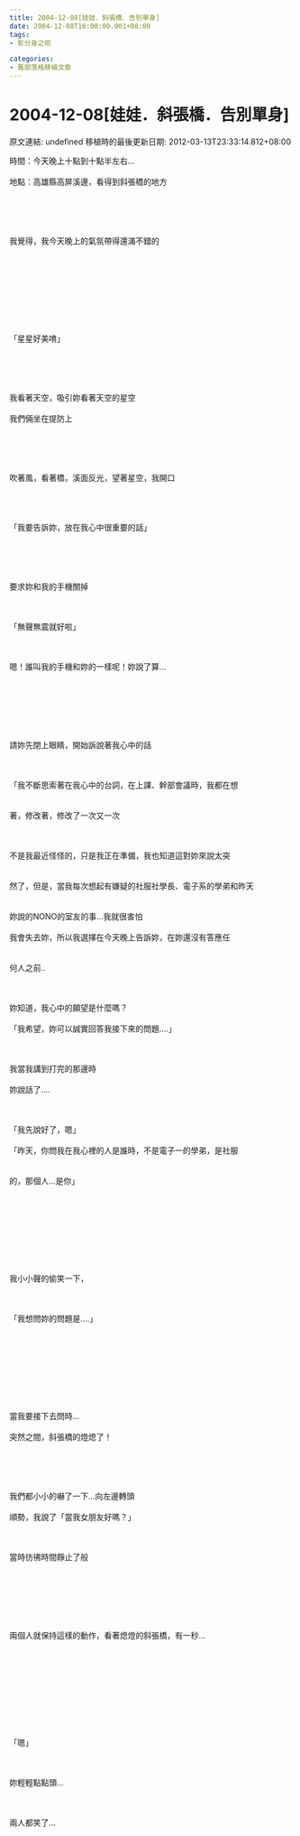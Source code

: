 ```yaml
---
title: 2004-12-08[娃娃．斜張橋．告別單身]
date: 2004-12-08T16:00:00.001+08:00
tags: 
- 影分身之術

categories:
- 舊部落格移植文章
---
```


# 2004-12-08[娃娃．斜張橋．告別單身]

原文連結: undefined
移植時的最後更新日期: 2012-03-13T23:33:14.812+08:00

時間：今天晚上十點到十點半左右...<br /><br />地點：高雄縣高屏溪邊，看得到斜張穚的地方<br /><br /><br /><br /><br /><br />我覺得，我今天晚上的氣氛帶得還滿不錯的<br /><br /><br /><br /><br /><br /><br /><br /><br /><br />「星星好美唷」<br /><br /><a name='more'></a><br /><br /><br /><br />我看著天空，吸引妳看著天空的星空<br /><br />我們倆坐在提防上<br /><br /><br /><br /><br /><br />吹著風，看著橋，溪面反光，望著星空，我開口<br /><br /><br /><br /><br />「我要告訴妳，放在我心中很重要的話」<br /><br /><br /><br /><br /><br />要求妳和我的手機關掉<br /><br /><br /><br />「無聲無震就好啦」<br /><br /><br /><br />嗯！誰叫我的手機和妳的一樣呢！妳說了算...<br /><br /><br /><br /><br /><br /><br /><br />請妳先閉上眼睛，開始訴說著我心中的話<br /><br /><br /><br />「我不斷思索著在我心中的台詞，在上課、幹部會議時，我都在想<br /><br /><br />著，修改著，修改了一次又一次<br /><br /><br /><br />不是我最近怪怪的，只是我正在準備，我也知道這對妳來說太突<br /><br /><br />然了，但是，當我每次想起有嫌疑的社服社學長、電子系的學弟和昨天<br /><br /><br />妳說的NONO的室友的事...我就很害怕<br /><br />我會失去妳，所以我選擇在今天晚上告訴妳，在妳還沒有答應任<br /><br /><br />何人之前..<br /><br /><br /><br />妳知道，我心中的願望是什麼嗎？<br /><br />「我希望，妳可以誠實回答我接下來的問題....」<br /><br /><br /><br />我當我講到打完的那邊時<br /><br />妳說話了....<br /><br /><br /><br />「我先說好了，嗯」<br /><br />「昨天，你問我在我心裡的人是誰時，不是電子一的學弟，是社服<br /><br /><br />的，那個人...是你」<br /><br /><br /><br /><br /><br /><br /><br /><br /><br />我小小聲的偷笑一下，<br /><br /><br /><br />「我想問妳的問題是....」<br /><br /><br /><br /><br /><br /><br /><br /><br /><br />當我要接下去問時...<br /><br />突然之間，斜張橋的燈熄了！<br /><br /><br /><br /><br /><br />我們都小小的嚇了一下...向左邊轉頭<br /><br />順勢，我說了「當我女朋友好嗎？」<br /><br /><br /><br />當時彷彿時間靜止了般<br /><br /><br /><br /><br /><br /><br /><br />兩個人就保持這樣的動作，看著熄燈的斜張橋，有一秒...<br /><br /><br /><br /><br /><br /><br /><br /><br /><br /><br />「嗯」<br /><br /><br /><br />妳輕輕點點頭...<br /><br /><br /><br />兩人都笑了...
